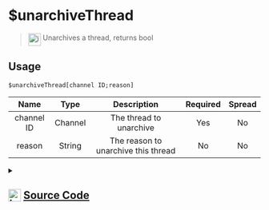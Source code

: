 # $unarchiveThread
> <img align="top" src="https://upload.wikimedia.org/wikipedia/commons/thumb/e/e4/Infobox_info_icon.svg/160px-Infobox_info_icon.svg.png?20150409153300" alt="image" width="25" height="auto"> Unarchives a thread, returns bool
## Usage
```
$unarchiveThread[channel ID;reason]
```
| Name | Type | Description | Required | Spread
| :---: | :---: | :---: | :---: | :---: |
channel ID | Channel | The thread to unarchive | Yes | No
reason | String | The reason to unarchive this thread | No | No
<details>
<summary>
    
## <img align="top" src="https://cdn4.iconfinder.com/data/icons/iconsimple-logotypes/512/github-512.png" alt="image" width="25" height="auto">  [Source Code](https://github.com/tryforge/ForgeScript-V2/blob/main/src/native/unarchiveThread.ts)
    
</summary>
    
```ts
import { BaseChannel, ThreadChannel } from "discord.js"
import { ArgType, NativeFunction, Return } from "../structures"
import noop from "../functions/noop"

export default new NativeFunction({
    name: "$unarchiveThread",
    version: "1.0.0",
    description: "Unarchives a thread, returns bool",
    brackets: true,
    unwrap: true,
    args: [
        {
            name: "channel ID",
            description: "The thread to unarchive",
            rest: false,
            required: true,
            type: ArgType.Channel,
            check: (i: BaseChannel) => i.isThread(),
        },
        {
            name: "reason",
            description: "The reason to unarchive this thread",
            rest: false,
            type: ArgType.String,
        },
    ],
    async execute(_, [channel, reason]) {
        const thread = channel as ThreadChannel

        const success = await thread.setArchived(false, reason || undefined).catch(noop)

        return Return.success(!!success)
    },
})

```
    
</details>